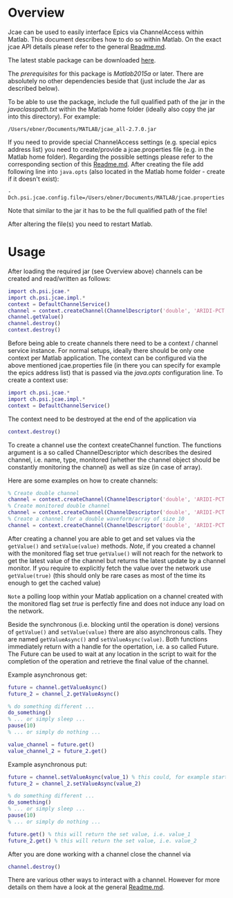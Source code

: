 # Overview
Jcae can be used to easily interface Epics via ChannelAccess within Matlab. This document describes how to do so within Matlab. On the exact jcae API details please refer to the general [Readme.md](Readme.md).

The latest stable package can be downloaded [here](http://slsyoke4.psi.ch:8081/artifactory/releases/jcae_all-2.7.0.jar).

The *prerequisites* for this package is *Matlab2015a* or later. There are absolutely no other dependencies beside that (just include the Jar as described below).

To be able to use the package, include the full qualified path of the jar in the *javaclasspath.txt* within the Matlab home folder (ideally also copy the jar into this directory). For example:

```
/Users/ebner/Documents/MATLAB/jcae_all-2.7.0.jar
```

If you need to provide special ChannelAccess settings (e.g. special epics address list) you need to create/provide a jcae.properties file (e.g. in the Matlab home folder). Regarding the possible settings please refer to the corresponding section of this [Readme.md](Readme.md). After creating the file add following line into `java.opts` (also located in the Matlab home folder - create if it doesn't exist):

```
-Dch.psi.jcae.config.file=/Users/ebner/Documents/MATLAB/jcae.properties
```

Note that similar to the jar it has to be the full qualified path of the file!

After altering the file(s) you need to restart Matlab.


# Usage

After loading the required jar (see Overview above) channels can be created and read/written as follows:

```Matlab
import ch.psi.jcae.*
import ch.psi.jcae.impl.*
context = DefaultChannelService()
channel = context.createChannel(ChannelDescriptor('double', 'ARIDI-PCT:CURRENT'))
channel.getValue()
channel.destroy()
context.destroy()
```

Before being able to create channels there need to be a context / channel service instance. For normal setups, ideally there should be only one context per Matlab application. The context can be configured via the above mentioned jcae.properties file (in there you can specify for example the epics address list) that is passed via the _java.opts_ configuration line. To create a context use:

```Matlab
import ch.psi.jcae.*
import ch.psi.jcae.impl.*
context = DefaultChannelService()
```

The context need to be destroyed at the end of the application via

```Matlab
context.destroy()
```


To create a channel use the context createChannel function. The functions argument is a so called ChannelDescriptor which describes the desired channel, i.e. name, type, monitored (whether the channel object should be constantly monitoring the channel) as well as size (in case of array). 

Here are some examples on how to create channels:

```Matlab
% Create double channel
channel = context.createChannel(ChannelDescriptor('double', 'ARIDI-PCT:CURRENT'))
% Create monitored double channel
channel = context.createChannel(ChannelDescriptor('double', 'ARIDI-PCT:CURRENT', true))
% Create a channel for a double waveform/array of size 10
channel = context.createChannel(ChannelDescriptor('double', 'ARIDI-PCT:CURRENT', true, 10))
```

After creating a channel you are able to get and set values via the `getValue()` and `setValue(value)` methods. _Note_, if you created a channel with the monitored flag set true `getValue()` will not reach for the network to get the latest value of the channel but returns the latest update by a channel monitor.
If you require to explicitly fetch the value over the network use `getValue(true)` (this should only be rare cases as most of the time its enough to get the cached value)

`Note` a polling loop within your Matlab application on a channel created with the monitored flag set *true* is perfectly fine and does not induce any load on the network.


Beside the synchronous (i.e. blocking until the operation is done) versions of `getValue()` and `setValue(value)` there are also asynchronous calls. They are named `getValueAsync()` and `setValueAsync(value)`. Both functions immediately return with a handle for the opertation, i.e. a so called Future. The Future can be used to wait at any location in the script to wait for the completion of the operation and retrieve the final value of the channel.

Example asynchronous get:

```Matlab
future = channel.getValueAsync()
future_2 = channel_2.getValueAsync()

% do something different ...
do_something()
% ... or simply sleep ...
pause(10)
% ... or simply do nothing ...

value_channel = future.get()
value_channel_2 = future_2.get()
```

Example asynchronous put:

```Matlab
future = channel.setValueAsync(value_1) % this could, for example start some move of a motor ...
future_2 = channel_2.setValueAsync(value_2)

% do something different ...
do_something()
% ... or simply sleep ...
pause(10)
% ... or simply do nothing ...

future.get() % this will return the set value, i.e. value_1
future_2.get() % this will return the set value, i.e. value_2
```
 
After you are done working with a channel close the channel via

```Matlab
channel.destroy()
```

There are various other ways to interact with a channel. However for more details on them have a look at the general [Readme.md](Readme.md).